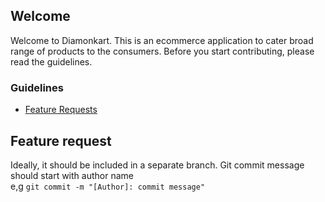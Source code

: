 ## Welcome
Welcome to Diamonkart. This is an ecommerce application to cater broad range of products to the consumers.
Before you start contributing, please read the guidelines.

### Guidelines

 - [Feature Requests](#feature)

 ## <a name="feature"></a> Feature request
 Ideally, it should be included in a separate branch. 
 Git commit message should start with author name <br />
 e,g `git commit -m "[Author]: commit message"`


